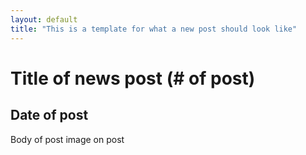```yaml
---
layout: default
title: "This is a template for what a new post should look like"
---
```


# Title of news post (# of post)

## Date of post

Body of post
image on post